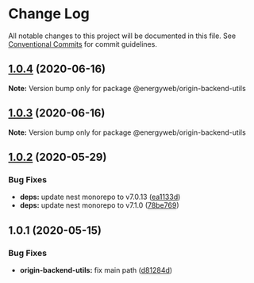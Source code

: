 # Change Log

All notable changes to this project will be documented in this file.
See [Conventional Commits](https://conventionalcommits.org) for commit guidelines.

## [1.0.4](https://github.com/energywebfoundation/origin/compare/@energyweb/origin-backend-utils@1.0.3...@energyweb/origin-backend-utils@1.0.4) (2020-06-16)

**Note:** Version bump only for package @energyweb/origin-backend-utils





## [1.0.3](https://github.com/energywebfoundation/origin/compare/@energyweb/origin-backend-utils@1.0.2...@energyweb/origin-backend-utils@1.0.3) (2020-06-16)

**Note:** Version bump only for package @energyweb/origin-backend-utils





## [1.0.2](https://github.com/energywebfoundation/origin/compare/@energyweb/origin-backend-utils@1.0.1...@energyweb/origin-backend-utils@1.0.2) (2020-05-29)


### Bug Fixes

* **deps:** update nest monorepo to v7.0.13 ([ea1133d](https://github.com/energywebfoundation/origin/commit/ea1133dd1efdcad9083b19b622884918dd802bee))
* **deps:** update nest monorepo to v7.1.0 ([78be769](https://github.com/energywebfoundation/origin/commit/78be769e5b1f8a27e16bb65ff2c879b20a03bce8))





## 1.0.1 (2020-05-15)


### Bug Fixes

* **origin-backend-utils:** fix main path ([d81284d](https://github.com/energywebfoundation/origin/commit/d81284dd1d271d6f09e827ce702955bc6d8a8a18))
